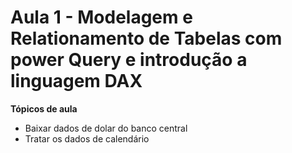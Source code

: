 # Aula 1 - Modelagem e Relationamento de Tabelas com power Query e introdução a linguagem DAX


**Tópicos de aula**

- Baixar dados de dolar do banco central  
- Tratar os dados de calendário  

